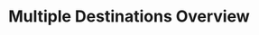 ---
# -------------------------- #
#          PAGE INFO         #
# -------------------------- #

title: Multiple Destinations Overview
permalink: /destinations/multiple-destinations
keywords: destination, destinations, data warehouse, data warehouses, warehouse, stitch etl, etl, multiple destinations

summary: "If you're looking to map your Stitch integrations to more than one destination, this guide will help you set them up."

layout: general
toc: true

key: "multiple-destinations"

type: "all"
destination: false

# -------------------------- #
#         GUIDE INTRO        #
# -------------------------- #

intro: |
  You can now add multiple destinations to your Stitch account! In this guide, you will learn everything you need to know on how to fully utilize this feature. Before selecting destinations, we recommend reading our guide on [how to choose a destination]({{ link.destinations.overviews.choose-destination | prepend: site.baseurl }}) to ensure you're making the decision that best suits your data warehousing needs.


# -------------------------- #
#      CONTENT SECTIONS      #
# -------------------------- #

sections:
  - title: "Multiple Destination basics"
    anchor: "basics"
    summary: "Some Multiple Destination basics"
    content: |
      {% for subsection in section.subsections %}
      - [{{ subsection.title }}](#{{ subsection.anchor }})
      {% endfor %}

    subsections:
      - title: "What are multiple destinations?"
        anchor: "basics--what-are-multiple-destinations"
        content: |
          This feature allows you to load data from your integrations into more than one destination in your Stitch account.

      - title: "How can I use multiple destinations?"
        anchor: "basics--how-can-i-use-multiple-destinations"
        content: |
          **You have multiple environments**. You may want to ensure you have clean data. To do this you can house your quality assurance and production environments in the same Stitch account instead of having to maintain two unique warehouses to ingest data from each other.

          **You want to separate your raw data ingestion from your transformed data ingestion**. You can use multiple destinations in your Stitch to load raw data from integrations into a data lake for transformation, then load your transformed data into a separate warehouse.
      
      - title: "Who can use multiple destinations?"
        anchor: "basics--who-can-use-multiple-destinations"
        content: |
          Clients on a Stitch Unlimited or Unlimited Plus plan can use this feature.

      - title: "How many destinations can I have?"
        anchor: "basics--how-many-destinations-can-i-have"
        content: |
          The default limit is five destinations per Stitch account. To increase this limit, you must pay an add-on per additional destination. Stitch can support up to 10 destinations per account.
        
      - title: "Can I send data from one integration to multiple destinations?"
        anchor: "basics--sending-data-to-multiple-destinations"
        content: |
          Yes, you can! Head over to the [**Mapping your destinations**](#mapping-to-destinations) section for instructions on how to do that.
        
      - title: "What happens to my other destinations if I downgrade my plan?"
        anchor: "basics--what-happens-when-i-downgrade-my-plan"
        content: |
          Stitch will place a hold on your account if your destination count is higher than your destination limit. When a hold is placed or lifted, you will receive an email from Stitch notifying you of the changes.

      - title: "What happens when I delete a destination?"
        anchor: "basics--deleting-a-destination"
        content: |
          When you delete a destination, two things will happen. All post-load webhooks linked to the deleted destination will also be deleted. You will have to re-add them again if you still would like to use them in your other destinations. You will also have to choose if all data sources mapped to the deleted destination will be paused for replication or deleted. To continue replication of data, you must go back into the integration setup and re-map to where the data will be loaded. 


  - title: "Modifying destinations"
    anchor: "changing-multiple-destinations"
    summary: "An overview on how to add, remove, and edit your destinations"
    content: |
      In this section, you will learn how to add, delete, or edit a destination when you have more than one.

    subsections:
      - title: "Adding another destination through the Stitch app"
        anchor: "adding-destinations-app"
        content: |
          1. Login to your Stitch account.
          2. Click **Destinations** in the top navigation.
          3. Click **Add Destination** in the top right portion of the page.
          4. Select the destination you would like to setup. If you aren't sure of which destination you should pick, follow [this guide]({{ link.destinations.overviews.choose-destination | prepend: site.baseurl }}) to help you make the decision that best suits your needs.

      - title: "Adding another destination through the Stitch Connect API"
        anchor: "adding-destinations-api"
        content: |
          If you want to add an aditional destination through the API, check out our [Create a Destination with the Connect API]({{ link.connect.guides.create-configure-a-destination | prepend: site.baseurl }}) guide.

      - title: "Deleting a destination"
        anchor: "deleting-destinations"
        content: |
          {% capture deleting-destinations%}
          You will be asked to pause or delete any source integrations you have mapped to the destination, and all post-load webhooks will automatically be removed.
          {% endcapture %}

          {% include important.html first-line="**Some things to take note of when deleting a destination**" content=deleting-destinations %}

          1. Login to your Stitch account.
          2. Click **Destinations** in the top navigation.
          3. Select the destination you would like to remove.
          4. On the setup page of your destination, click **Delete Destination** at the bottom of the setup.
          5. Select whether you want to pause replication for the integration sources that you have mapped to the destination, or delete them.
          6. Confirm that you want to remove the source by typing `DELETE` in the text box.
          7. Click **Remove Destination**.

            
      - title: "Editing a destination"
        anchor: "editing-destinations"
        content: |
          1. Login to your Stitch account.
          2. Click **Destinations** in the top navigation.
          3. Select the destination you would like to edit.
          4. Make the edits you want to make. Currently you can edit the name and description. All other available edits are specific to the data warehouse you have.
          5. Save your changes.
          

  - title: "Mapping to your destinations"
    anchor: "mapping-to-destinations"
    summary: "The data transformations Stitch performs"
    content: |
      In this section you will learn how to map your data sources in Stitch to your destinations.
      

    subsections:
      - title: "Mapping through the Stitch app"
        anchor: "mapping-integrations-app"
        content: |
          To map a source to a destination through the Stitch app is a very simple process. Within your setup page, you will be able to select which destination you would like to map your intgration to.

          1. Login to your Stitch account.
          2. Click **Integrations** in the top navigation.
          3. Select the integration you would like to map to your destinations.
          4. In the **Target Destination** section, select your destinations. If you don't want to map to a destination, select **No Destination**.
          5. Save your changes.

      - title: "Mapping through the Stitch Connect API"
        anchor: "mapping-integrations-app"
        content: |
          Mapping your data sources to via the Stitch Connect API is also a very simple process and you can do it in the Sources POST. Check out our docs on [how to create a source]({{ link.connect.api | prepend: site.baseurl | append: "#create-a-source" }}) to learn how to do this.
          
---
